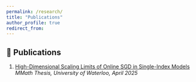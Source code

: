 ```yaml
---
permalink: /research/
title: "Publications"
author_profile: true
redirect_from: 
---
```


## 📝 Publications

1. [High-Dimensional Scaling Limits of Online SGD in Single-Index Models](https://hdl.handle.net/10012/21642)  
   *MMath Thesis, University of Waterloo, April 2025*  
